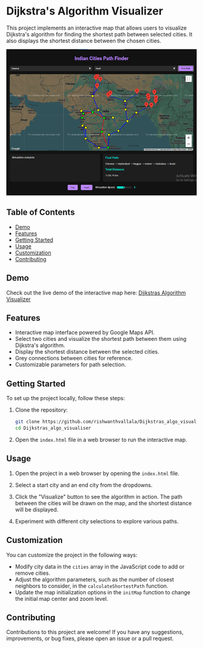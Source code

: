 
# Dijkstra's Algorithm Visualizer

This project implements an interactive map that allows users to visualize Dijkstra's algorithm for finding the shortest path between selected cities. It also displays the shortest distance between the chosen cities.

![Screenshot](image.png)

## Table of Contents

- [Demo](#demo)
- [Features](#features)
- [Getting Started](#getting-started)
- [Usage](#usage)
- [Customization](#customization)
- [Contributing](#contributing)


## Demo

Check out the live demo of the interactive map here: [Dijkstras Algorithm Visualizer](https://rishwanthvallala.github.io/Dijkstras_algo_visualiser/)

## Features

- Interactive map interface powered by Google Maps API.
- Select two cities and visualize the shortest path between them using Dijkstra's algorithm.
- Display the shortest distance between the selected cities.
- Grey connections between cities for reference.
- Customizable parameters for path selection.

## Getting Started

To set up the project locally, follow these steps:

1. Clone the repository:
   ```sh
   git clone https://github.com/rishwanthvallala/Dijkstras_algo_visualiser.git
   cd Dijkstras_algo_visualiser
   ```

2. Open the `index.html` file in a web browser to run the interactive map.

## Usage

1. Open the project in a web browser by opening the `index.html` file.

2. Select a start city and an end city from the dropdowns.

3. Click the "Visualize" button to see the algorithm in action. The path between the cities will be drawn on the map, and the shortest distance will be displayed.

4. Experiment with different city selections to explore various paths.

## Customization

You can customize the project in the following ways:

- Modify city data in the `cities` array in the JavaScript code to add or remove cities.
- Adjust the algorithm parameters, such as the number of closest neighbors to consider, in the `calculateShortestPath` function.
- Update the map initialization options in the `initMap` function to change the initial map center and zoom level.

## Contributing

Contributions to this project are welcome! If you have any suggestions, improvements, or bug fixes, please open an issue or a pull request.



